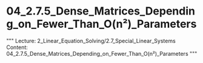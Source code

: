 # 04_2.7.5_Dense_Matrices_Depending_on_Fewer_Than_O(n²)_Parameters

"""
Lecture: 2_Linear_Equation_Solving/2.7_Special_Linear_Systems
Content: 04_2.7.5_Dense_Matrices_Depending_on_Fewer_Than_O(n²)_Parameters
"""

